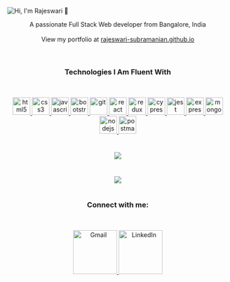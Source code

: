 ![Hi, I'm Rajeswari 👋](https://github.com/rajeswari-subramanian/rajeswari-subramanian/blob/main/Untitled-3.gif)
<!--<h1 align="center">Hi <img src="https://media.giphy.com/media/hvRJCLFzcasrR4ia7z/giphy.gif" width="25px">, I'm Rajeswari Subramanian</h1>-->
<div align="center">A passionate Full Stack Web developer from Bangalore, India</div><br />
<div align="center">View my portfolio at <a href="https://rajeswari-subramanian.github.io/">rajeswari-subramanian.github.io</a></div><br />
<h1></h1>
<h3 align="center">Technologies I Am Fluent With</h3><br />
<p align="center">
  <a href="https://www.w3.org/html/" target="_blank"><img src="https://devicons.github.io/devicon/devicon.git/icons/html5/html5-original-wordmark.svg" alt="html5" width="40" height="40"/> </a>
<a href="https://www.w3schools.com/css/" target="_blank"><img src="https://devicons.github.io/devicon/devicon.git/icons/css3/css3-original-wordmark.svg" alt="css3" width="40" height="40"/> </a>
  <a href="https://developer.mozilla.org/en-US/docs/Web/JavaScript" target="_blank"> <img src="https://devicons.github.io/devicon/devicon.git/icons/javascript/javascript-original.svg" alt="javascript" width="40" height="40"/> </a> 
  <a href="https://getbootstrap.com" target="_blank"><img src="https://devicons.github.io/devicon/devicon.git/icons/bootstrap/bootstrap-plain.svg" alt="bootstrap" width="40" height="40"/> </a>
<a href="https://git-scm.com/" target="_blank"> <img src="https://www.vectorlogo.zone/logos/git-scm/git-scm-icon.svg" alt="git" width="40" height="40"/> </a> 
<a href="https://reactjs.org/" target="_blank"> <img src="https://devicons.github.io/devicon/devicon.git/icons/react/react-original-wordmark.svg" alt="react" width="40" height="40"/> </a>
  <a href="https://redux.js.org" target="_blank"> <img src="https://devicons.github.io/devicon/devicon.git/icons/redux/redux-original.svg" alt="redux" width="40" height="40"/> </a>
  <a href="https://www.cypress.io" target="_blank"> <img src="https://raw.githubusercontent.com/simple-icons/simple-icons/6e46ec1fc23b60c8fd0d2f2ff46db82e16dbd75f/icons/cypress.svg" alt="cypress" width="40" height="40"/> 
     <a href="https://jestjs.io" target="_blank"> <img src="https://www.vectorlogo.zone/logos/jestjsio/jestjsio-icon.svg" alt="jest" width="40" height="40"/> </a>
     <a href="https://expressjs.com" target="_blank"> <img src="https://devicons.github.io/devicon/devicon.git/icons/express/express-original-wordmark.svg" alt="express" width="40" height="40"/> </a> 
    <a href="https://www.mongodb.com/" target="_blank"> <img src="https://devicons.github.io/devicon/devicon.git/icons/mongodb/mongodb-original-wordmark.svg" alt="mongodb" width="40" height="40"/> </a> <a href="https://nodejs.org" target="_blank"> <img src="https://devicons.github.io/devicon/devicon.git/icons/nodejs/nodejs-original-wordmark.svg" alt="nodejs" width="40" height="40"/>   
 </a> <a href="https://postman.com" target="_blank"> <img src="https://www.vectorlogo.zone/logos/getpostman/getpostman-icon.svg" alt="postman" width="40" height="40"/> </a> 
  </p>   
<h1></h1>
<p align="center"><img src="https://github-readme-stats.vercel.app/api/top-langs/?username=rajeswari-subramanian&layout=compact&title_color=d68c20&bg_color=000000&text_color=fed85b" /></p>
<h1></h1>
<p align="center"><img align="center" src="https://github-readme-stats.vercel.app/api?username=rajeswari-subramanian&show_icons=true&theme=great-gatsby" /></p>
<h1></h1>
<h3 align="center">Connect with me:</h3><br />
<p align="center">
    <a href="mailto:rajilechrame@gmail.com" mailto="rajilechrame@gmail.com" target="_blank">
    <img width="100px"   src="https://img.shields.io/badge/Gmail-%231877F2.svg?&style=flat-square&logo=gmail&logoColor=white&color=071A2C" alt="Gmail">
  </a> 
<a href="https://linkedin.com/in/rajeswari-subramanian-82094b6a" target="_blank"><img width="100px"  src="https://img.shields.io/badge/LinkedIn-%230077B5.svg?&style=flat-square&logo=linkedin&logoColor=white&color=071A2C" alt="LinkedIn"></a>
</p>
